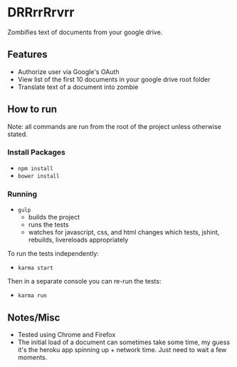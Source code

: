 DRRrrRrvrr
====

Zombifies text of documents from your google drive.

## Features

* Authorize user via Google's OAuth
* View list of the first 10 documents in your google drive root folder
* Translate text of a document into zombie

## How to run

Note: all commands are run from the root of the project unless otherwise stated.

### Install Packages

* `npm install`
* `bower install`

### Running

* `gulp`
  * builds the project
  * runs the tests
  * watches for javascript, css, and html changes which tests, jshint, rebuilds, livereloads appropriately

To run the tests independently:

* `karma start`

Then in a separate console you can re-run the tests:

* `karma run`

## Notes/Misc

* Tested using Chrome and Firefox
* The initial load of a document can sometimes take some time, my guess it's the heroku app spinning up + network time. Just need to wait a few moments.